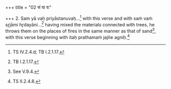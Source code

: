 +++
title = "02 सं या वः"

+++
2. Sam yā vaḥ priyāstanuvaḥ...[^1] with this verse and with saṁ vaṁ sr̥jāmi hr̥dayāni...[^2] having mixed the materials connected with trees, he throws them on the places of fires in the same manner as that of sand[^3], with this verse beginning with itaḥ prathamaṁ jajñe agniḥ.[^4]   


[^1]: TS IV.2.4.d; TB I.2.1.17.  

[^2]: TB I.2.1.17.  

[^3]: See V.9.4.  

[^4]: TS II.2.4.8.
